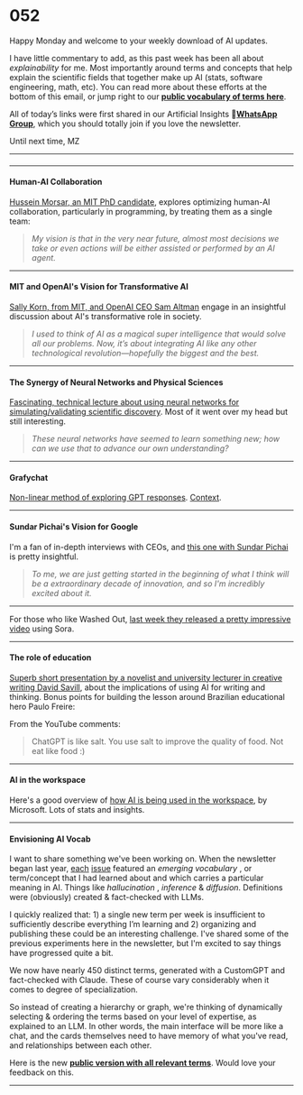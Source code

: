 # 052

Happy Monday and welcome to your weekly download of AI updates.

I have little commentary to add, as this past week has been all about _explainability_ for me. Most importantly around terms and concepts that help explain the scientific fields that together make up AI \(stats, software engineering, math, etc\). You can read more about these efforts at the bottom of this email, or jump right to our **[public vocabulary of terms here](https://www.envisioning.io/vocab?ref=Toplink)**.

All of today’s links were first shared in our Artificial Insights **💬[WhatsApp Group](https://chat.whatsapp.com/FOirxUglTn6Fx7XD2iUm4L)**, which you should totally join if you love the newsletter.

Until next time,
MZ

* * *

####

* * *

#### **Human-AI Collaboration**

[Hussein Morsar, an MIT PhD candidate](https://youtu.be/uJJGJxgFpO4), explores optimizing human-AI collaboration, particularly in programming, by treating them as a single team:

> _My vision is that in the very near future, almost most decisions we take or even actions will be either assisted or performed by an AI agent._

* * *

#### **MIT and OpenAI's Vision for Transformative AI**

[Sally Korn, from MIT, and OpenAI CEO Sam Altman](https://youtu.be/_Vik6UJTFyk) engage in an insightful discussion about AI's transformative role in society.

> _I used to think of AI as a magical super intelligence that would solve all our problems. Now, it’s about integrating AI like any other technological revolution—hopefully the biggest and the best._

* * *

#### The Synergy of Neural Networks and Physical Sciences

[Fascinating, technical lecture about using neural networks for simulating/validating scientific discovery](https://youtu.be/fk2r8y5TfNY). Most of it went over my head but still interesting.

> _These neural networks have seemed to learn something new; how can we use that to advance our own understanding?_

* * *

#### Grafychat

[Non-linear method of exploring GPT responses](https://www.grafychat.com). [Context](https://news.ycombinator.com/item?id=40300126).

* * *

#### Sundar Pichai's Vision for Google

I'm a fan of in-depth interviews with CEOs, and [this one with Sundar Pichai](https://youtu.be/5puu3kN9l7c) is pretty insightful.

> _To me, we are just getting started in the beginning of what I think will be a extraordinary decade of innovation, and so I'm incredibly excited about it._

* * *

For those who like Washed Out, [last week they released a pretty impressive video](https://vimeo.com/941713443) using Sora.

* * *

#### The role of education

[Superb short presentation by a novelist and university lecturer in creative writing David Savill](https://youtu.be/kO_Rsb9m1TA), about the implications of using AI for writing and thinking. Bonus points for building the lesson around Brazilian educational hero Paulo Freire:

From the YouTube comments:

> ChatGPT is like salt. You use salt to improve the quality of food. Not eat like food :\)

* * *

#### AI in the workspace

Here's a good overview of [how AI is being used in the workspace](https://www.microsoft.com/en-us/worklab/work-trend-index/ai-at-work-is-here-now-comes-the-hard-part/), by Microsoft. Lots of stats and insights.

* * *

#### Envisioning AI Vocab

I want to share something we've been working on. When the newsletter began last year, [each](https://newsletter.envisioning.io/p/ai-is-having-a-moment-001) [issue](https://newsletter.envisioning.io/p/the-opposite-of-a-trap-is-a-garden) featured an _emerging vocabulary_ , or term/concept that I had learned about and which carries a particular meaning in AI. Things like _hallucination_ , _inference_ & _diffusion_. Definitions were \(obviously\) created & fact-checked with LLMs.

I quickly realized that: 1\) a single new term per week is insufficient to sufficiently describe everything I’m learning and 2\) organizing and publishing these could be an interesting challenge. I've shared some of the previous experiments here in the newsletter, but I'm excited to say things have progressed quite a bit.

We now have nearly 450 distinct terms, generated with a CustomGPT and fact-checked with Claude. These of course vary considerably when it comes to degree of specialization.

So instead of creating a hierarchy or graph, we're thinking of dynamically selecting & ordering the terms based on your level of expertise, as explained to an LLM. In other words, the main interface will be more like a chat, and the cards themselves need to have memory of what you've read, and relationships between each other.

Here is the new **[public version with all relevant terms](https://www.envisioning.io/vocab?ref=Newsletter)**. Would love your feedback on this.

* * *